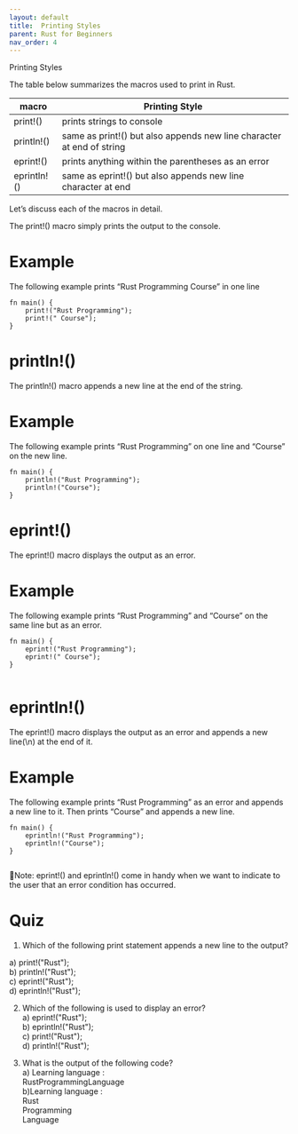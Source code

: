```yaml
---
layout: default
title:  Printing Styles
parent: Rust for Beginners
nav_order: 4
---
```


Printing Styles

The table below summarizes the macros used to print in Rust.



| macro 	| Printing Style  	|
|-	|-	|
| print!() 	| prints strings to console  	|
| println!() 	| same as print!() but also appends new line character at end of string 	|
| eprint!() 	| prints anything within the parentheses as an error 	|
| eprintln!() 	| same as eprint!() but also appends new line character at end  	|


Let’s discuss each of the macros in detail.

The print!() macro simply prints the output to the console.
# Example 
The following example prints “Rust Programming Course” in one line

```
fn main() {
    print!("Rust Programming");
    print!(" Course");
}

```
# println!() 

The println!() macro appends a new line at the end of the string.
# Example 

The following example prints “Rust Programming” on one line and “Course” on the new line.

```
fn main() {
    println!("Rust Programming");
    println!("Course");
}

```
# eprint!() 

The eprint!() macro displays the output as an error.

# Example 

The following example prints “Rust Programming” and “Course” on the same line but as an error.

```
fn main() {
    eprint!("Rust Programming");
    eprint!(" Course");
}


```
# eprintln!() 

The eprint!() macro displays the output as an error and appends a new line(\n) at the end of it.
# Example 

The following example prints “Rust Programming” as an error and appends a new line to it. Then prints “Course” and appends a new line.

```
fn main() {
    eprintln!("Rust Programming");
    eprintln!("Course");
}


```
📝Note: eprint!() and eprintln!() come in handy when we want to indicate to the user that an error condition has occurred.

# Quiz 


1. Which of the following print statement appends a new line to the output? <br>

a) print!("Rust"); <br>
b) println!("Rust"); <br>
c) eprint!("Rust"); <br>
d) eprintln!("Rust"); <br>

2. Which of the following is used to display an error?<br>
a) eprint!("Rust");<br>
b) eprintln!("Rust");<br>
c) print!("Rust");<br>
d) println!("Rust");<br>

3. What is the output of the following code?<br>
a) Learning language : <br>
RustProgrammingLanguage <br>
b)Learning language :<br>
Rust<br>
Programming<br>
Language<br>








